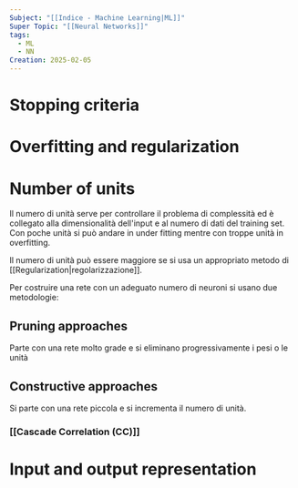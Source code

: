 ```yaml
---
Subject: "[[Indice - Machine Learning|ML]]"
Super Topic: "[[Neural Networks]]"
tags:
  - ML
  - NN
Creation: 2025-02-05
---
```

# Stopping criteria

# Overfitting and regularization


# Number of units
Il numero di unità serve per controllare il problema di complessità ed è collegato alla dimensionalità dell'input e al numero di dati del training set.
Con poche unità si può andare in under fitting mentre con troppe unità in overfitting.

Il numero di unità può essere maggiore se si usa un appropriato metodo di [[Regularization|regolarizzazione]].

Per costruire una rete con un adeguato numero di neuroni si usano due metodologie:
## Pruning approaches
Parte con una rete molto grade e si eliminano progressivamente i pesi o le unità
## Constructive approaches
Si parte con una rete piccola e si incrementa il numero di unità.
### [[Cascade Correlation (CC)]]


# Input and output representation

